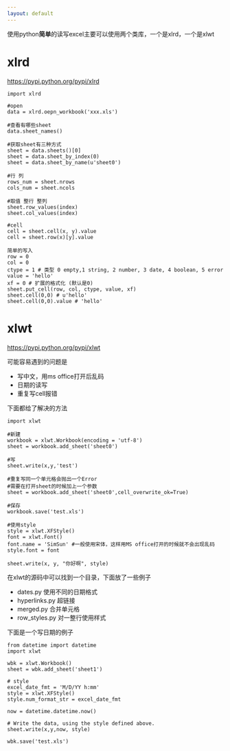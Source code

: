 ```yaml
---
layout: default
---
```


使用python**简单**的读写excel主要可以使用两个类库，一个是xlrd，一个是xlwt

xlrd
=====
https://pypi.python.org/pypi/xlrd

	import xlrd
	
	#open
	data = xlrd.oepn_workbook('xxx.xls')
	
	#查看有哪些sheet
	data.sheet_names()
	
	#获取sheet有三种方式
	sheet = data.sheets()[0]
	sheet = data.sheet_by_index(0)
	sheet = data.sheet_by_name(u'sheet0')
	
	#行 列
	rows_num = sheet.nrows
	cols_num = sheet.ncols
	
	#取值 整行 整列 
	sheet.row_values(index)
	sheet.col_values(index)
	
	#cell
	cell = sheet.cell(x, y).value
	cell = sheet.row(x)[y].value
	
	简单的写入
	row = 0
	col = 0
	ctype = 1 # 类型 0 empty,1 string, 2 number, 3 date, 4 boolean, 5 error
	value = 'hello'
	xf = 0 # 扩展的格式化 (默认是0)
	sheet.put_cell(row, col, ctype, value, xf)
	sheet.cell(0,0) # u'hello'
	sheet.cell(0,0).value # 'hello'
	

xlwt
=====
https://pypi.python.org/pypi/xlwt

可能容易遇到的问题是

* 写中文，用ms office打开后乱码
* 日期的读写
* 重复写cell报错

下面都给了解决的方法

	import xlwt
	
	#新建
	workbook = xlwt.Workbook(encoding = 'utf-8')
	sheet = workbook.add_sheet('sheet0')
	
	#写
	sheet.write(x,y,'test')
	
	#重复写同一个单元格会抛出一个Error
	#需要在打开sheet的时候加上一个参数
	sheet = workbook.add_sheet('sheet0',cell_overwrite_ok=True)
	
	#保存
	workbook.save('test.xls')
	
	#使用style
	style = xlwt.XFStyle()
	font = xlwt.Font()
	font.name = 'SimSun' #一般使用宋体，这样用MS office打开的时候就不会出现乱码
	style.font = font
	
	sheet.write(x, y, "你好啊", style)
	

在xlwt的源码中可以找到一个目录，下面放了一些例子

* dates.py 使用不同的日期格式
* hyperlinks.py 超链接
* merged.py 合并单元格
* row_styles.py 对一整行使用样式

下面是一个写日期的例子

	from datetime import datetime
	import xlwt
 
	wbk = xlwt.Workbook()
	sheet = wbk.add_sheet('sheet1')
 
	# style
	excel_date_fmt = 'M/D/YY h:mm'
	style = xlwt.XFStyle()
	style.num_format_str = excel_date_fmt
 
	now = datetime.datetime.now()
 
    # Write the data, using the style defined above.
    sheet.write(x,y,now, style)
     
	wbk.save('test.xls') 
